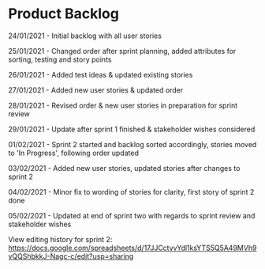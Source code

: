 # Product Backlog

24/01/2021 - Initial backlog with all user stories

25/01/2021 - Changed order after sprint planning, added attributes for sorting, testing and story points

26/01/2021 - Added test ideas & updated existing stories

27/01/2021 - Added new user stories & updated order

28/01/2021 - Revised order & new user stories in preparation for sprint review

29/01/2021 - Update after sprint 1 finished & stakeholder wishes considered

01/02/2021 - Sprint 2 started and backlog sorted accordingly, stories moved to 'In Progress', following order updated

03/02/2021 - Added new user stories, updated stories after changes to sprint 2

04/02/2021 - Minor fix to wording of stories for clarity, first story of sprint 2 done

05/02/2021 - Updated at end of sprint two with regards to sprint review and stakeholder wishes

View editing history for sprint 2:
https://docs.google.com/spreadsheets/d/17JJCctyvYdl1ksYTS5Q5A49MVh9yQQShbkkJ-Nagc-c/edit?usp=sharing 
